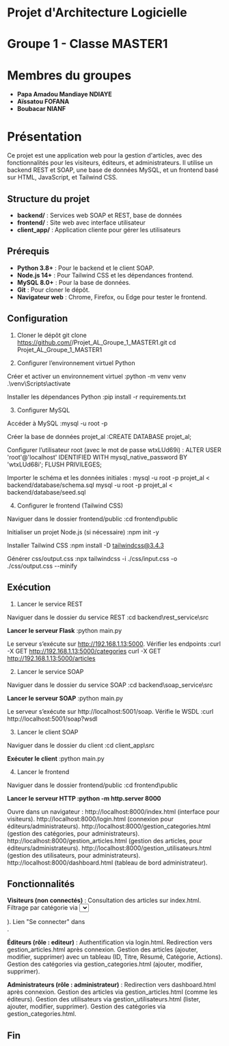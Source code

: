 # Projet d'Architecture Logicielle
# Groupe 1 - Classe MASTER1
# Membres du groupes
- **Papa Amadou Mandiaye NDIAYE**
- **Aïssatou FOFANA**
- **Boubacar NIANF**
# Présentation
Ce projet est une application web pour la gestion d'articles, avec des fonctionnalités pour les visiteurs, éditeurs, et administrateurs. Il utilise un backend REST et SOAP, une base de données MySQL, et un frontend basé sur HTML, JavaScript, et Tailwind CSS.

## Structure du projet
- **backend/** : Services web SOAP et REST, base de données
- **frontend/** : Site web avec interface utilisateur
- **client_app/** : Application cliente pour gérer les utilisateurs


## Prérequis
- **Python 3.8+** : Pour le backend et le client SOAP.
- **Node.js 14+** : Pour Tailwind CSS et les dépendances frontend.
- **MySQL 8.0+** : Pour la base de données.
- **Git** : Pour cloner le dépôt.
- **Navigateur web** : Chrome, Firefox, ou Edge pour tester le frontend.

## Configuration
1. Cloner le dépôt
git clone https://github.com/<ton-utilisateur>/Projet_AL_Groupe_1_MASTER1.git
cd Projet_AL_Groupe_1_MASTER1

2. Configurer l’environnement virtuel Python

Créer et activer un environnement virtuel :python -m venv venv
.\venv\Scripts\activate


Installer les dépendances Python :pip install -r requirements.txt


3. Configurer MySQL

Accéder à MySQL :mysql -u root -p


Créer la base de données projet_al :CREATE DATABASE projet_al;


Configurer l’utilisateur root (avec le mot de passe wtxLUd69i) :
ALTER USER 'root'@'localhost' IDENTIFIED WITH mysql_native_password BY 'wtxLUd68i';
FLUSH PRIVILEGES;


Importer le schéma et les données initiales :
mysql -u root -p projet_al < backend/database/schema.sql
mysql -u root -p projet_al < backend/database/seed.sql


4. Configurer le frontend (Tailwind CSS)

Naviguer dans le dossier frontend/public :cd frontend\public


Initialiser un projet Node.js (si nécessaire) :npm init -y


Installer Tailwind CSS :npm install -D tailwindcss@3.4.3


Générer css/output.css :npx tailwindcss -i ./css/input.css -o ./css/output.css --minify



## Exécution
1. Lancer le service REST

Naviguer dans le dossier du service REST :cd backend\rest_service\src


**Lancer le serveur Flask** :python main.py

Le serveur s’exécute sur http://192.168.1.13:5000.
Vérifier les endpoints :curl -X GET http://192.168.1.13:5000/categories
curl -X GET http://192.168.1.13:5000/articles


2. Lancer le service SOAP

Naviguer dans le dossier du service SOAP :cd backend\soap_service\src


**Lancer le serveur SOAP** :python main.py


Le serveur s’exécute sur http://localhost:5001/soap.
Vérifie le WSDL :curl http://localhost:5001/soap?wsdl



3. Lancer le client SOAP

Naviguer dans le dossier du client :cd client_app\src


**Exécuter le client** :python main.py



4. Lancer le frontend

Naviguer dans le dossier frontend/public :cd frontend\public

**Lancer le serveur HTTP :python -m http.server 8000**


Ouvre dans un navigateur :
http://localhost:8000/index.html (interface pour visiteurs).
http://localhost:8000/login.html (connexion pour éditeurs/administrateurs).
http://localhost:8000/gestion_categories.html (gestion des catégories, pour administrateurs).
http://localhost:8000/gestion_articles.html (gestion des articles, pour éditeurs/administrateurs).
http://localhost:8000/gestion_utilisateurs.html (gestion des utilisateurs, pour administrateurs).
http://localhost:8000/dashboard.html (tableau de bord administrateur).



## Fonctionnalités

**Visiteurs (non connectés)** :
Consultation des articles sur index.html.
Filtrage par catégorie via <select id="category">.
Détails des articles dans une modale (<div id="articleModal">).
Lien "Se connecter" dans <div id="authStatus">.


**Éditeurs (rôle : editeur)** :
Authentification via login.html.
Redirection vers gestion_articles.html après connexion.
Gestion des articles (ajouter, modifier, supprimer) avec un tableau (ID, Titre, Résumé, Catégorie, Actions).
Gestion des catégories via gestion_categories.html (ajouter, modifier, supprimer).


**Administrateurs (rôle : administrateur)** :
Redirection vers dashboard.html après connexion.
Gestion des articles via gestion_articles.html (comme les éditeurs).
Gestion des utilisateurs via gestion_utilisateurs.html (lister, ajouter, modifier, supprimer).
Gestion des catégories via gestion_categories.html.


## Fin 